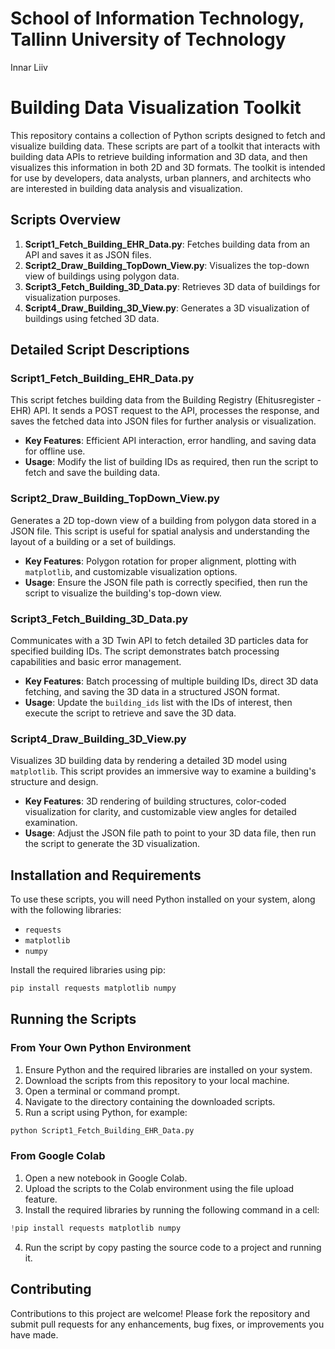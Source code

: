 # School of Information Technology, Tallinn University of Technology

Innar Liiv

# Building Data Visualization Toolkit

This repository contains a collection of Python scripts designed to fetch and visualize building data. These scripts are part of a toolkit that interacts with building data APIs to retrieve building information and 3D data, and then visualizes this information in both 2D and 3D formats. The toolkit is intended for use by developers, data analysts, urban planners, and architects who are interested in building data analysis and visualization.

## Scripts Overview

1. **Script1_Fetch_Building_EHR_Data.py**: Fetches building data from an API and saves it as JSON files.
2. **Script2_Draw_Building_TopDown_View.py**: Visualizes the top-down view of buildings using polygon data.
3. **Script3_Fetch_Building_3D_Data.py**: Retrieves 3D data of buildings for visualization purposes.
4. **Script4_Draw_Building_3D_View.py**: Generates a 3D visualization of buildings using fetched 3D data.

## Detailed Script Descriptions

### Script1_Fetch_Building_EHR_Data.py

This script fetches building data from the Building Registry (Ehitusregister - EHR) API. It sends a POST request to the API, processes the response, and saves the fetched data into JSON files for further analysis or visualization.

- **Key Features**: Efficient API interaction, error handling, and saving data for offline use.
- **Usage**: Modify the list of building IDs as required, then run the script to fetch and save the building data.

### Script2_Draw_Building_TopDown_View.py

Generates a 2D top-down view of a building from polygon data stored in a JSON file. This script is useful for spatial analysis and understanding the layout of a building or a set of buildings.

- **Key Features**: Polygon rotation for proper alignment, plotting with `matplotlib`, and customizable visualization options.
- **Usage**: Ensure the JSON file path is correctly specified, then run the script to visualize the building's top-down view.

### Script3_Fetch_Building_3D_Data.py

Communicates with a 3D Twin API to fetch detailed 3D particles data for specified building IDs. The script demonstrates batch processing capabilities and basic error management.

- **Key Features**: Batch processing of multiple building IDs, direct 3D data fetching, and saving the 3D data in a structured JSON format.
- **Usage**: Update the `building_ids` list with the IDs of interest, then execute the script to retrieve and save the 3D data.

### Script4_Draw_Building_3D_View.py

Visualizes 3D building data by rendering a detailed 3D model using `matplotlib`. This script provides an immersive way to examine a building's structure and design.

- **Key Features**: 3D rendering of building structures, color-coded visualization for clarity, and customizable view angles for detailed examination.
- **Usage**: Adjust the JSON file path to point to your 3D data file, then run the script to generate the 3D visualization.

## Installation and Requirements

To use these scripts, you will need Python installed on your system, along with the following libraries:

- `requests`
- `matplotlib`
- `numpy`

Install the required libraries using pip:

```sh
pip install requests matplotlib numpy
```

## Running the Scripts

### From Your Own Python Environment

1. Ensure Python and the required libraries are installed on your system.
2. Download the scripts from this repository to your local machine.
3. Open a terminal or command prompt.
4. Navigate to the directory containing the downloaded scripts.
5. Run a script using Python, for example:

```bash
python Script1_Fetch_Building_EHR_Data.py
```

### From Google Colab

1. Open a new notebook in Google Colab.
2. Upload the scripts to the Colab environment using the file upload feature.
3. Install the required libraries by running the following command in a cell:

```python
!pip install requests matplotlib numpy
```

4. Run the script by copy pasting the source code to a project and running it.

## Contributing

Contributions to this project are welcome! Please fork the repository and submit pull requests for any enhancements, bug fixes, or improvements you have made.
